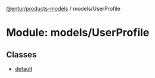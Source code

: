 [@entur/products-models](../README.md) / models/UserProfile

# Module: models/UserProfile

## Classes

- [default](../classes/models_UserProfile.default.md)
